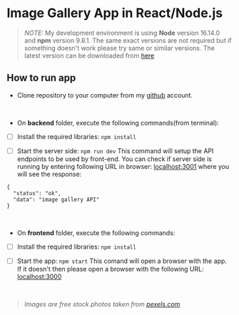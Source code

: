 # Image Gallery App in React/Node.js

> *NOTE:* My development environment is using **Node** version 16.14.0 and **npm** version 9.8.1. The same exact versions are not required but if something doesn't work please try same or similar versions. The latest version can be downloaded from [here](https://nodejs.org/en/download)

## How to run app

* Clone repository to your computer from my [github](https://github.com/AliAlfaArcher/image-gallery) account.

<br>

* On **backend** folder, execute the following commands(from terminal):

- [ ] Install the required libraries:
```npm install```

- [ ] Start the server side:
```npm run dev```
This command will setup the API endpoints to be used by front-end. You can check if server side is running by entering following URL in browser: [localhost:3001](http://localhost/3001) where you will see the response:
```
{
  "status": "ok",
  "data": "image gallery API"
}
```

<br>

* On **frontend** folder, execute the following commands:

- [ ] Install the required libraries:
```npm install```

- [ ] Start the app:
```npm start```
This comand will open a browser with the app. If it doesn't then please open a browser with the following URL: [localhost:3000](http://localhost:3000)

<br/>

> *Images are free stock photos taken from [pexels.com](https://www.pexels.com/)*